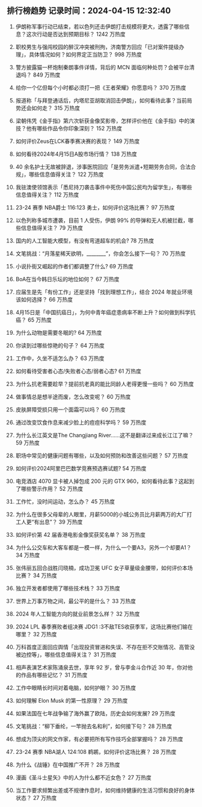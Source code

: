 
## 排行榜趋势 记录时间：2024-04-15 12:32:40
  
  1. 伊朗称军事行动已结束，若以色列还击伊朗打击规模将更大，透露了哪些信息？这次行动是否达到预期目标？ 1242 万热度
    
  2. 职校男生与强闯校园的醉汉冲突被刑拘，济南警方回应「已对案件提级办理」，具体情况如何？如何界定正当防卫？ 998 万热度
    
  3. 警方披露猫一杯炮制秦朗事件详情，背后的 MCN 面临何种处罚？会被平台清退吗？ 849 万热度
    
  4. 给你一个亿但每个小时都必须打一把《王者荣耀》你愿意吗？ 370 万热度
    
  5. 报道称「与拜登通话后，内塔尼亚胡取消回击伊朗」，如何看待此事？当前局势还会如何走？ 315 万热度
    
  6. 梁朝伟凭《金手指》第六次斩获金像奖影帝，怎样评价他在《金手指》中的演技？他有哪些作品令你印象深刻？ 152 万热度
    
  7. 如何评价Zeus在LCK春季赛决赛的表现？ 149 万热度
    
  8. 如何看待2024年4月15日A股市场行情？ 138 万热度
    
  9. 40 余名护士无故被辞退，涉事医院回应「是劳务派遣+短期劳务合同，合法合规」，哪些信息值得关注？ 122 万热度
    
  10. 我驻澳使领馆表示「悉尼持刀袭击事件中死伤中国公民均为留学生」，有哪些信息值得关注？ 112 万热度
    
  11. 23-24 赛季 NBA爵士 116:123 勇士，如何评价这场比赛？ 97 万热度
    
  12. 以色列称多城市遭袭，目前 1 人受伤，伊朗 99% 的导弹和无人机被拦截，哪些信息值得关注？ 79 万热度
    
  13. 国内的人工智能大模型，有没有弯道超车的机会? 78 万热度
    
  14. 文笔挑战：“月落星稀天欲明，________”，你会怎么接下一句？ 70 万热度
    
  15. 小说扑街又崛起的作者们都调整了什么? 69 万热度
    
  16. BoA在当今韩日乐坛的地位如何？ 67 万热度
    
  17. 应届生是先「有份工作」还是坚持「找到理想工作」，结合 2024 年就业环境该如何选择？ 66 万热度
    
  18. 4月15日是「中国抗癌日」，为何中青年癌症患病率不断上升？如何做到科学抗癌？ 65 万热度
    
  19. 为什么动物是需要冬眠的? 64 万热度
    
  20. 你读到过哪些惊艳的句子？ 64 万热度
    
  21. 工作中，久坐不适怎么办？ 63 万热度
    
  22. 如何看待受害者心态/失败者心态/弱者心态? 61 万热度
    
  23. 为什么抗老需要趁早？提前抗老真的能比同龄人老得更慢一些吗？ 60 万热度
    
  24. 做事情总是想半途而废，怎么改变呢？ 60 万热度
    
  25. 皮肤屏障受损只用一个面霜可以吗？ 60 万热度
    
  26. 通过改变饮食作息来减少脸上的痘痘科学吗？ 59 万热度
    
  27. 为什么长江英文是The Changjiang River……这不是翻译过来成长江江了嘛？ 59 万热度
    
  28. 职场中常见的健康问题有哪些，以及如何预防和改善这些问题？ 57 万热度
    
  29. 如何评价2024阿里巴巴数学竞赛预选赛试题? 54 万热度
    
  30. 电竞酒店 4070 显卡被人掉包成 200 元的 GTX 960，如何看待此事？这起到了哪些警示作用？ 52 万热度
    
  31. 工作忙，没时间运动，怎么办？ 45 万热度
    
  32. 为什么在很多父母辈的人眼里，月薪5000的小城公务员比月薪两万的大厂打工人更“有出息”？ 39 万热度
    
  33. 如何评价第 42 届香港电影金像奖获奖名单？ 38 万热度
    
  34. 为什么公交车和大客车都是一模一样，为什么一个要A3，另外一个却要A1？ 34 万热度
    
  35. 张伟丽五回合战胜闫晓楠，成功卫冕 UFC 女子草量级金腰带，如何评价本场比赛？ 34 万热度
    
  36. 独立开发者都使用了哪些技术栈？ 33 万热度
    
  37. 世界上万事万物之间，最公平的是什么？ 33 万热度
    
  38. 2024 年人工智能方向的就业前景怎么样？ 32 万热度
    
  39. 2024 LPL 春季赛败者组决赛 JDG1 :3不敌TES收获季军，这场比赛他们输在哪里？ 32 万热度
    
  40. 万科首度正面回应舆情「出现投资冒进和失误、不存在拒不交账情况、高管没被边控等」，哪些信息值得关注？ 31 万热度
    
  41. 相声表演艺术家陈涌泉去世，享年 92 岁，曾与李金斗合作近 30 年，你对他的作品有哪些记忆？ 31 万热度
    
  42. 工作中眼睛长时间对着电脑，如何护眼？ 30 万热度
    
  43. 如何理解 Elon Musk 的第一性原理？ 29 万热度
    
  44. 如果法国在七年战争输了海外赢了欧陆，历史会如何发展? 29 万热度
    
  45. 文笔挑战：“柳下垂纶，一竿抛去名和利”，如何接下句？ 28 万热度
    
  46. 想成为顶尖的网文作家，有必要把所有写作技巧全部掌握吗？ 28 万热度
    
  47. 23-24 赛季 NBA湖人 124:108 鹈鹕，如何评价这场比赛？ 28 万热度
    
  48. 为什么《战锤》在中国推广不开？ 28 万热度
    
  49. 漫画《圣斗士星矢》中的人为什么都不近女色？ 27 万热度
    
  50. 当工作要求频繁出差或不规律作息时，如何维持健康的生活习惯和良好的身体状态？ 27 万热度
    